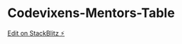# Codevixens-Mentors-Table

[Edit on StackBlitz ⚡️](https://stackblitz.com/edit/web-platform-suwzxb)